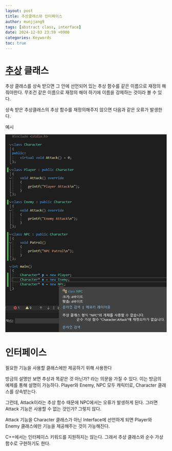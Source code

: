 ```yaml
---
layout: post
title: 추상클래스와 인터페이스
author: munjjang9
tags: [abstract class, interface]
date: 2024-12-03 23:59 +0900
categories: Keywords
toc: true
---
```

# [추상](https://munjjang9.github.io/c/c++/2024/12/03/Virtual-Abstract/#%EC%B6%94%EC%83%81--abstract-) 클래스

추상 클래스를 상속 받으면 그 안에 선언되어 있는 추상 함수를 같은 이름으로 재정의 해줘야한다. 무조건 같은 이름으로 재정의 해야 하기에 이름을 강제하는 것이라 볼 수 있다.

상속 받은 추상클래스의 추상 함수를 재정의해주지 않으면 다음과 같은 오류가 발생한다.

예시

![Abstract Error](/assets/images/AbstractError.png "Abstract Error")

# 인터페이스

필요한 기능을 사용할 클래스에만 제공하기 위해 사용한다

방금의 설명만 보면 추상과 똑같은 것 아닌가? 라는 의문을 가질 수 있다. 이는 방금의 예제를 통해 설명이 가능하다. Player와 Enemy, NPC 모두 캐릭터로, Character 클래스를 상속받는다.

그런데, Attack이라는 추상 함수 때문에 NPC에서는 오류가 발생하게 된다. 그러면 Attack 기능은 사용할 수 없는 것인가? 그렇지 않다.

Attack 기능을 Character 클래스가 아닌 Interface에 선언하게 되면 Player와 Enemy 클래스에만 기능을 제공해주는 것이 가능해진다.

C++에서는 인터페이스 키워드를 지원하지는 않는다. 그래서 추상 클래스와 순수 가상 함수로 구현하기도 한다.